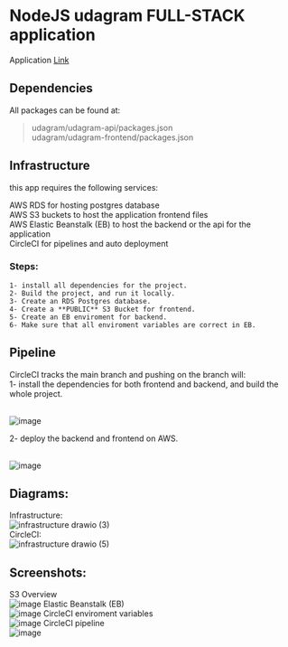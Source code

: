 # NodeJS udagram FULL-STACK application

Application [Link](http://899113371307-bucket-udagram.s3-website-us-east-1.amazonaws.com/)

## Dependencies
All packages can be found at:
> udagram/udagram-api/packages.json</br>
> udagram/udagram-frontend/packages.json </br>

## Infrastructure
this app requires the following services:

  AWS RDS for hosting postgres database</br>
  AWS S3 buckets to host the application frontend files</br>
  AWS Elastic Beanstalk (EB) to host the backend or the api for the application</br>
  CircleCI for pipelines and auto deployment</br>
  
### Steps:
    1- install all dependencies for the project.
    2- Build the project, and run it locally.
    3- Create an RDS Postgres database.
    4- Create a **PUBLIC** S3 Bucket for frontend.
    5- Create an EB enviroment for backend.
    6- Make sure that all enviroment variables are correct in EB.

## Pipeline
CircleCI tracks the main branch and pushing on the branch will:</br>
  1- install the dependencies for both frontend and backend, and build the whole project.</br></br>
  
  ![image](https://user-images.githubusercontent.com/60396165/202921293-eae2774a-aab2-4398-b38b-7c8c23901ff2.png)</br>

  2- deploy the backend and frontend on AWS.</br></br>
  
  ![image](https://user-images.githubusercontent.com/60396165/202921629-4aa536e5-4986-42c3-b6b5-cb04ba24d37b.png)</br>

 ## Diagrams:
 
  Infrastructure:</br>
  ![infrastructure drawio (3)](https://user-images.githubusercontent.com/60396165/202923782-65837b41-c24c-490a-9bb1-0d0db91318df.png)</br>
  CircleCI:</br>
  ![infrastructure drawio (5)](https://user-images.githubusercontent.com/60396165/202924540-2a2e0766-a3ed-4ff3-878c-22dd157a9803.png)</br>

  
  ## Screenshots:
  S3 Overview</br>![image](https://user-images.githubusercontent.com/60396165/202921570-eb547de7-d9af-484a-8b9d-3ee0bfd3cba6.png)
  Elastic Beanstalk (EB)</br>![image](https://user-images.githubusercontent.com/60396165/202921740-e758b73a-937d-4d5f-a916-2b4e3f9f39e6.png)
  CircleCI enviroment variables</br>![image](https://user-images.githubusercontent.com/60396165/202921855-cb1c48f8-42c1-4585-b818-1891db6b095d.png)
  CircleCI pipeline</br>![image](https://user-images.githubusercontent.com/60396165/202921953-16ecc347-66be-45b3-9c3b-bd31240ac53f.png)



  
